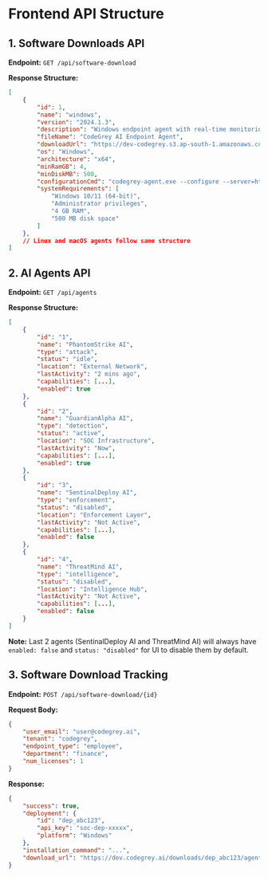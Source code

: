 # Frontend API Structure

## 1. Software Downloads API
**Endpoint:** `GET /api/software-download`

**Response Structure:**
```json
[
    {
        "id": 1,
        "name": "windows",
        "version": "2024.1.3",
        "description": "Windows endpoint agent with real-time monitoring, behavioral analysis, and AI-powered threat detection.",
        "fileName": "CodeGrey AI Endpoint Agent",
        "downloadUrl": "https://dev-codegrey.s3.ap-south-1.amazonaws.com/windows.zip",
        "os": "Windows",
        "architecture": "x64",
        "minRamGB": 4,
        "minDiskMB": 500,
        "configurationCmd": "codegrey-agent.exe --configure --server=https://dev.codegrey.ai --token=YOUR_API_TOKEN",
        "systemRequirements": [
            "Windows 10/11 (64-bit)",
            "Administrator privileges",
            "4 GB RAM",
            "500 MB disk space"
        ]
    },
    // Linux and macOS agents follow same structure
]
```

## 2. AI Agents API
**Endpoint:** `GET /api/agents`

**Response Structure:**
```json
[
    {
        "id": "1",
        "name": "PhantomStrike AI",
        "type": "attack",
        "status": "idle",
        "location": "External Network",
        "lastActivity": "2 mins ago",
        "capabilities": [...],
        "enabled": true
    },
    {
        "id": "2",
        "name": "GuardianAlpha AI",
        "type": "detection",
        "status": "active",
        "location": "SOC Infrastructure",
        "lastActivity": "Now",
        "capabilities": [...],
        "enabled": true
    },
    {
        "id": "3",
        "name": "SentinalDeploy AI",
        "type": "enforcement",
        "status": "disabled",
        "location": "Enforcement Layer",
        "lastActivity": "Not Active",
        "capabilities": [...],
        "enabled": false
    },
    {
        "id": "4",
        "name": "ThreatMind AI",
        "type": "intelligence",
        "status": "disabled",
        "location": "Intelligence Hub",
        "lastActivity": "Not Active",
        "capabilities": [...],
        "enabled": false
    }
]
```

**Note:** Last 2 agents (SentinalDeploy AI and ThreatMind AI) will always have `enabled: false` and `status: "disabled"` for UI to disable them by default.

## 3. Software Download Tracking
**Endpoint:** `POST /api/software-download/{id}`

**Request Body:**
```json
{
    "user_email": "user@codegrey.ai",
    "tenant": "codegrey",
    "endpoint_type": "employee",
    "department": "finance",
    "num_licenses": 1
}
```

**Response:**
```json
{
    "success": true,
    "deployment": {
        "id": "dep_abc123",
        "api_key": "soc-dep-xxxxx",
        "platform": "Windows"
    },
    "installation_command": "...",
    "download_url": "https://dev.codegrey.ai/downloads/dep_abc123/agent-windows.zip"
}
```
